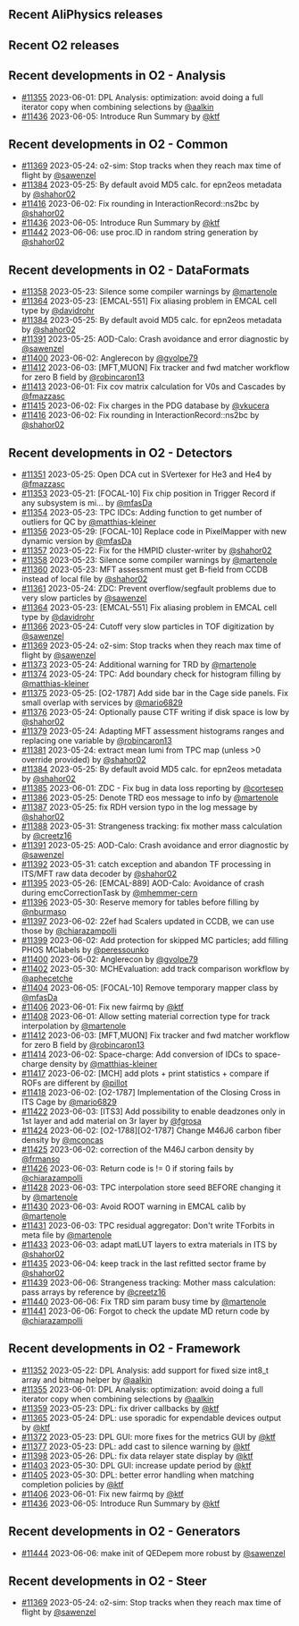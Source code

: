 ## Recent AliPhysics releases
## Recent O2 releases
## Recent developments in O2 - Analysis
- [\#11355](https://github.com/AliceO2Group/AliceO2/pull/11355) 2023-06-01: DPL Analysis: optimization: avoid doing a full iterator copy when combining selections by [@aalkin](https://github.com/aalkin)
- [\#11436](https://github.com/AliceO2Group/AliceO2/pull/11436) 2023-06-05: Introduce Run Summary by [@ktf](https://github.com/ktf)
## Recent developments in O2 - Common
- [\#11369](https://github.com/AliceO2Group/AliceO2/pull/11369) 2023-05-24: o2-sim: Stop tracks when they reach max time of flight by [@sawenzel](https://github.com/sawenzel)
- [\#11384](https://github.com/AliceO2Group/AliceO2/pull/11384) 2023-05-25: By default avoid MD5 calc. for epn2eos metadata by [@shahor02](https://github.com/shahor02)
- [\#11416](https://github.com/AliceO2Group/AliceO2/pull/11416) 2023-06-02: Fix rounding in InteractionRecord::ns2bc by [@shahor02](https://github.com/shahor02)
- [\#11436](https://github.com/AliceO2Group/AliceO2/pull/11436) 2023-06-05: Introduce Run Summary by [@ktf](https://github.com/ktf)
- [\#11442](https://github.com/AliceO2Group/AliceO2/pull/11442) 2023-06-06: use proc.ID in random string generation by [@shahor02](https://github.com/shahor02)
## Recent developments in O2 - DataFormats
- [\#11358](https://github.com/AliceO2Group/AliceO2/pull/11358) 2023-05-23: Silence some compiler warnings by [@martenole](https://github.com/martenole)
- [\#11364](https://github.com/AliceO2Group/AliceO2/pull/11364) 2023-05-23: [EMCAL-551] Fix aliasing problem in EMCAL cell type by [@davidrohr](https://github.com/davidrohr)
- [\#11384](https://github.com/AliceO2Group/AliceO2/pull/11384) 2023-05-25: By default avoid MD5 calc. for epn2eos metadata by [@shahor02](https://github.com/shahor02)
- [\#11391](https://github.com/AliceO2Group/AliceO2/pull/11391) 2023-05-25: AOD-Calo: Crash avoidance and error diagnostic by [@sawenzel](https://github.com/sawenzel)
- [\#11400](https://github.com/AliceO2Group/AliceO2/pull/11400) 2023-06-02: Anglerecon by [@gvolpe79](https://github.com/gvolpe79)
- [\#11412](https://github.com/AliceO2Group/AliceO2/pull/11412) 2023-06-03: [MFT,MUON] Fix tracker and fwd matcher workflow for zero B field by [@robincaron13](https://github.com/robincaron13)
- [\#11413](https://github.com/AliceO2Group/AliceO2/pull/11413) 2023-06-01: Fix cov matrix calculation for V0s and Cascades by [@fmazzasc](https://github.com/fmazzasc)
- [\#11415](https://github.com/AliceO2Group/AliceO2/pull/11415) 2023-06-02: Fix charges in the PDG database by [@vkucera](https://github.com/vkucera)
- [\#11416](https://github.com/AliceO2Group/AliceO2/pull/11416) 2023-06-02: Fix rounding in InteractionRecord::ns2bc by [@shahor02](https://github.com/shahor02)
## Recent developments in O2 - Detectors
- [\#11351](https://github.com/AliceO2Group/AliceO2/pull/11351) 2023-05-25: Open DCA cut in SVertexer for He3 and He4 by [@fmazzasc](https://github.com/fmazzasc)
- [\#11353](https://github.com/AliceO2Group/AliceO2/pull/11353) 2023-05-21: [FOCAL-10] Fix chip position in Trigger Record if any subsystem is mi… by [@mfasDa](https://github.com/mfasDa)
- [\#11354](https://github.com/AliceO2Group/AliceO2/pull/11354) 2023-05-23: TPC IDCs: Adding function to get number of outliers for QC by [@matthias-kleiner](https://github.com/matthias-kleiner)
- [\#11356](https://github.com/AliceO2Group/AliceO2/pull/11356) 2023-05-29: [FOCAL-10] Replace code in PixelMapper with new dynamic version by [@mfasDa](https://github.com/mfasDa)
- [\#11357](https://github.com/AliceO2Group/AliceO2/pull/11357) 2023-05-22: Fix for the HMPID cluster-writer by [@shahor02](https://github.com/shahor02)
- [\#11358](https://github.com/AliceO2Group/AliceO2/pull/11358) 2023-05-23: Silence some compiler warnings by [@martenole](https://github.com/martenole)
- [\#11360](https://github.com/AliceO2Group/AliceO2/pull/11360) 2023-05-23: MFT assessment must get B-field from CCDB instead of local file by [@shahor02](https://github.com/shahor02)
- [\#11361](https://github.com/AliceO2Group/AliceO2/pull/11361) 2023-05-24: ZDC: Prevent overflow/segfault problems due to very slow particles by [@sawenzel](https://github.com/sawenzel)
- [\#11364](https://github.com/AliceO2Group/AliceO2/pull/11364) 2023-05-23: [EMCAL-551] Fix aliasing problem in EMCAL cell type by [@davidrohr](https://github.com/davidrohr)
- [\#11366](https://github.com/AliceO2Group/AliceO2/pull/11366) 2023-05-24: Cutoff very slow particles in TOF digitization by [@sawenzel](https://github.com/sawenzel)
- [\#11369](https://github.com/AliceO2Group/AliceO2/pull/11369) 2023-05-24: o2-sim: Stop tracks when they reach max time of flight by [@sawenzel](https://github.com/sawenzel)
- [\#11373](https://github.com/AliceO2Group/AliceO2/pull/11373) 2023-05-24: Additional warning for TRD by [@martenole](https://github.com/martenole)
- [\#11374](https://github.com/AliceO2Group/AliceO2/pull/11374) 2023-05-24: TPC: Add boundary check for histogram filling by [@matthias-kleiner](https://github.com/matthias-kleiner)
- [\#11375](https://github.com/AliceO2Group/AliceO2/pull/11375) 2023-05-25: [O2-1787] Add side bar in the Cage side panels. Fix small overlap with services by [@mario6829](https://github.com/mario6829)
- [\#11376](https://github.com/AliceO2Group/AliceO2/pull/11376) 2023-05-24: Optionally pause CTF writing if disk space is low by [@shahor02](https://github.com/shahor02)
- [\#11379](https://github.com/AliceO2Group/AliceO2/pull/11379) 2023-05-24: Adapting MFT assessment histograms ranges and replacing one variable by [@robincaron13](https://github.com/robincaron13)
- [\#11381](https://github.com/AliceO2Group/AliceO2/pull/11381) 2023-05-24: extract mean lumi from TPC map (unless >0 override provided) by [@shahor02](https://github.com/shahor02)
- [\#11384](https://github.com/AliceO2Group/AliceO2/pull/11384) 2023-05-25: By default avoid MD5 calc. for epn2eos metadata by [@shahor02](https://github.com/shahor02)
- [\#11385](https://github.com/AliceO2Group/AliceO2/pull/11385) 2023-06-01: ZDC - Fix bug in data loss reporting by [@cortesep](https://github.com/cortesep)
- [\#11386](https://github.com/AliceO2Group/AliceO2/pull/11386) 2023-05-25: Denote TRD eos message to info by [@martenole](https://github.com/martenole)
- [\#11387](https://github.com/AliceO2Group/AliceO2/pull/11387) 2023-05-25: fix RDH version typo in the log message by [@shahor02](https://github.com/shahor02)
- [\#11388](https://github.com/AliceO2Group/AliceO2/pull/11388) 2023-05-31: Strangeness tracking: fix mother mass calculation by [@creetz16](https://github.com/creetz16)
- [\#11391](https://github.com/AliceO2Group/AliceO2/pull/11391) 2023-05-25: AOD-Calo: Crash avoidance and error diagnostic by [@sawenzel](https://github.com/sawenzel)
- [\#11392](https://github.com/AliceO2Group/AliceO2/pull/11392) 2023-05-31: catch exception and abandon TF processing in ITS/MFT raw data decoder by [@shahor02](https://github.com/shahor02)
- [\#11395](https://github.com/AliceO2Group/AliceO2/pull/11395) 2023-05-26: [EMCAL-889] AOD-Calo: Avoidance of crash during emcCorrectionTask by [@mhemmer-cern](https://github.com/mhemmer-cern)
- [\#11396](https://github.com/AliceO2Group/AliceO2/pull/11396) 2023-05-30: Reserve memory for tables before filling by [@nburmaso](https://github.com/nburmaso)
- [\#11397](https://github.com/AliceO2Group/AliceO2/pull/11397) 2023-06-02: 22ef had Scalers updated in CCDB, we can use those by [@chiarazampolli](https://github.com/chiarazampolli)
- [\#11399](https://github.com/AliceO2Group/AliceO2/pull/11399) 2023-06-02: Add protection for skipped MC particles; add filling PHOS MClabels by [@peressounko](https://github.com/peressounko)
- [\#11400](https://github.com/AliceO2Group/AliceO2/pull/11400) 2023-06-02: Anglerecon by [@gvolpe79](https://github.com/gvolpe79)
- [\#11402](https://github.com/AliceO2Group/AliceO2/pull/11402) 2023-05-30: MCHEvaluation: add track comparison workflow by [@aphecetche](https://github.com/aphecetche)
- [\#11404](https://github.com/AliceO2Group/AliceO2/pull/11404) 2023-06-05: [FOCAL-10] Remove temporary mapper class by [@mfasDa](https://github.com/mfasDa)
- [\#11406](https://github.com/AliceO2Group/AliceO2/pull/11406) 2023-06-01: Fix new fairmq by [@ktf](https://github.com/ktf)
- [\#11408](https://github.com/AliceO2Group/AliceO2/pull/11408) 2023-06-01: Allow setting material correction type for track interpolation by [@martenole](https://github.com/martenole)
- [\#11412](https://github.com/AliceO2Group/AliceO2/pull/11412) 2023-06-03: [MFT,MUON] Fix tracker and fwd matcher workflow for zero B field by [@robincaron13](https://github.com/robincaron13)
- [\#11414](https://github.com/AliceO2Group/AliceO2/pull/11414) 2023-06-02: Space-charge: Add conversion of IDCs to space-charge density by [@matthias-kleiner](https://github.com/matthias-kleiner)
- [\#11417](https://github.com/AliceO2Group/AliceO2/pull/11417) 2023-06-02: [MCH] add plots + print statistics + compare if ROFs are different by [@pillot](https://github.com/pillot)
- [\#11418](https://github.com/AliceO2Group/AliceO2/pull/11418) 2023-06-02: [O2-1787] Implementation of the Closing Cross in ITS Cage by [@mario6829](https://github.com/mario6829)
- [\#11422](https://github.com/AliceO2Group/AliceO2/pull/11422) 2023-06-03: [ITS3] Add possibility to enable deadzones only in 1st layer and add material on 3r layer by [@fgrosa](https://github.com/fgrosa)
- [\#11424](https://github.com/AliceO2Group/AliceO2/pull/11424) 2023-06-02:  [O2-1788][O2-1787] Change M46J6 carbon fiber density by [@mconcas](https://github.com/mconcas)
- [\#11425](https://github.com/AliceO2Group/AliceO2/pull/11425) 2023-06-02: correction of the  M46J carbon density by [@frmanso](https://github.com/frmanso)
- [\#11426](https://github.com/AliceO2Group/AliceO2/pull/11426) 2023-06-03: Return code is != 0 if storing fails by [@chiarazampolli](https://github.com/chiarazampolli)
- [\#11428](https://github.com/AliceO2Group/AliceO2/pull/11428) 2023-06-03: TPC interpolation store seed BEFORE changing it by [@martenole](https://github.com/martenole)
- [\#11430](https://github.com/AliceO2Group/AliceO2/pull/11430) 2023-06-03: Avoid ROOT warning in EMCAL calib by [@martenole](https://github.com/martenole)
- [\#11431](https://github.com/AliceO2Group/AliceO2/pull/11431) 2023-06-03: TPC residual aggregator: Don't write TForbits in meta file by [@martenole](https://github.com/martenole)
- [\#11433](https://github.com/AliceO2Group/AliceO2/pull/11433) 2023-06-03: adapt matLUT layers to extra materials in ITS by [@shahor02](https://github.com/shahor02)
- [\#11435](https://github.com/AliceO2Group/AliceO2/pull/11435) 2023-06-04: keep track in the last refitted sector frame by [@shahor02](https://github.com/shahor02)
- [\#11439](https://github.com/AliceO2Group/AliceO2/pull/11439) 2023-06-06: Strangeness tracking: Mother mass calculation: pass arrays by reference by [@creetz16](https://github.com/creetz16)
- [\#11440](https://github.com/AliceO2Group/AliceO2/pull/11440) 2023-06-06: Fix TRD sim param busy time by [@martenole](https://github.com/martenole)
- [\#11441](https://github.com/AliceO2Group/AliceO2/pull/11441) 2023-06-06: Forgot to check the update MD return code by [@chiarazampolli](https://github.com/chiarazampolli)
## Recent developments in O2 - Framework
- [\#11352](https://github.com/AliceO2Group/AliceO2/pull/11352) 2023-05-22: DPL Analysis: add support for fixed size int8_t array and bitmap helper by [@aalkin](https://github.com/aalkin)
- [\#11355](https://github.com/AliceO2Group/AliceO2/pull/11355) 2023-06-01: DPL Analysis: optimization: avoid doing a full iterator copy when combining selections by [@aalkin](https://github.com/aalkin)
- [\#11359](https://github.com/AliceO2Group/AliceO2/pull/11359) 2023-05-23: DPL: fix driver callbacks by [@ktf](https://github.com/ktf)
- [\#11365](https://github.com/AliceO2Group/AliceO2/pull/11365) 2023-05-24: DPL: use sporadic for expendable devices output by [@ktf](https://github.com/ktf)
- [\#11372](https://github.com/AliceO2Group/AliceO2/pull/11372) 2023-05-23: DPL GUI: more fixes for the metrics GUI by [@ktf](https://github.com/ktf)
- [\#11377](https://github.com/AliceO2Group/AliceO2/pull/11377) 2023-05-23: DPL: add cast to silence warning by [@ktf](https://github.com/ktf)
- [\#11398](https://github.com/AliceO2Group/AliceO2/pull/11398) 2023-05-26: DPL: fix data relayer state display by [@ktf](https://github.com/ktf)
- [\#11403](https://github.com/AliceO2Group/AliceO2/pull/11403) 2023-05-30: DPL GUI: increase update period by [@ktf](https://github.com/ktf)
- [\#11405](https://github.com/AliceO2Group/AliceO2/pull/11405) 2023-05-30: DPL: better error handling when matching completion policies by [@ktf](https://github.com/ktf)
- [\#11406](https://github.com/AliceO2Group/AliceO2/pull/11406) 2023-06-01: Fix new fairmq by [@ktf](https://github.com/ktf)
- [\#11436](https://github.com/AliceO2Group/AliceO2/pull/11436) 2023-06-05: Introduce Run Summary by [@ktf](https://github.com/ktf)
## Recent developments in O2 - Generators
- [\#11444](https://github.com/AliceO2Group/AliceO2/pull/11444) 2023-06-06: make init of QEDepem more robust by [@sawenzel](https://github.com/sawenzel)
## Recent developments in O2 - Steer
- [\#11369](https://github.com/AliceO2Group/AliceO2/pull/11369) 2023-05-24: o2-sim: Stop tracks when they reach max time of flight by [@sawenzel](https://github.com/sawenzel)
